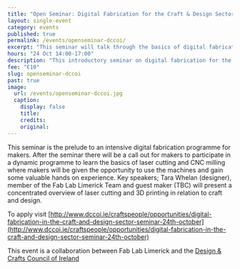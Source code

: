 ```yaml
---
title: "Open Seminar: Digital Fabrication for the Craft & Design Sector"
layout: single-event
category: events
published: true
permalink: /events/openseminar-dccoi/
excerpt: "This seminar will talk through the basics of digital fabrication, and how it can be utilised within the craft and design sectors. In collaboration with the Design & Crafts Council of Ireland"
hours: "24 Oct 14:00-17:00"
description: "This introductory seminar on digital fabrication for the craft and design sectors. 24 Oct 14:00-17:00"
fee: "€10"
slug: openseminar-dccoi
past: true
image:
  url: /events/openseminar-dccoi.jpg
  caption:
    display: false
    title: 
    credits:
    original: 
---
```


This seminar is the prelude to an intensive digital fabrication programme for makers. After the seminar there will be a call out for makers to participate in a dynamic programme to learn the basics of laser cutting and CNC milling where makers will be given the opportunity to use the machines and gain some valuable hands on experience. Key speakers; Tara Whelan (designer), member of the Fab Lab Limerick Team and guest maker (TBC) will present a concentrated overview of laser cutting and 3D printing in relation to craft and design.

To apply visit [http://www.dccoi.ie/craftspeople/opportunities/digital-fabrication-in-the-craft-and-design-sector-seminar-24th-october](http://www.dccoi.ie/craftspeople/opportunities/digital-fabrication-in-the-craft-and-design-sector-seminar-24th-october)

This event is a collaboration between Fab Lab Limerick and the [Design & Crafts Council of Ireland](http://www.dccoi.ie/)